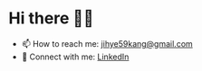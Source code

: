 # Hi there 👋🏻 

- 📫 How to reach me: jihye59kang@gmail.com
- 🔗 Connect with me: [LinkedIn](https://www.linkedin.com/in/bonniek0827/)

<!--
- ✨ Want to check out my portfolio? Go to 👉🏻 [Link](https://bonniekang.herokuapp.com/)
- 📄 Resume in [English](https://bonniekang.herokuapp.com/assets/Bonnie_Kang_CV.pdf) | in [Korean](https://waiting-pig-379.notion.site/b17f907c721f46efbab6c003e99579ca)

**bonniekang/bonniekang** is a ✨ _special_ ✨ repository because its `README.md` (this file) appears on your GitHub profile.
Here are some ideas to get you started:
- 🔭 I’m currently working on ...
- 🌱 I’m currently learning ...
- 👯 I’m looking to collaborate on ...
- 🤔 I’m looking for help with ...
- 💬 Ask me about ...
- 📫 How to reach me: ...
- 😄 Pronouns: ...
- ⚡ Fun fact: ...


## Technologies
<span> <img src="https://icongr.am/devicon/ruby-original-wordmark.svg?size=128&color=currentColor" width="50" height="50"/> </span>
<span> <img src="https://icongr.am/devicon/rails-original-wordmark.svg?size=128&color=currentColor" width="50" height="50"/> </span>
<span> <img src="https://icongr.am/devicon/javascript-original.svg?size=128&color=currentColor" width="50" height="50"/> </span>
<span> <img src="https://icongr.am/devicon/react-original.svg?size=128&color=currentColor" width="50" height="50"/> </span>
<span> <img src="https://cdn.icon-icons.com/icons2/2415/PNG/512/redux_original_logo_icon_146365.png" width="50" height="50"/> </span>
<span> <img src="https://icongr.am/devicon/bootstrap-plain-wordmark.svg?size=128&color=currentColor" width="50" height="50"/> </span>
<span> <img src="https://icongr.am/devicon/sass-original.svg?size=128&color=currentColor" width="50" height="50"/> </span>
<span> <img src="https://icongr.am/devicon/html5-original-wordmark.svg?size=128&color=currentColor" width="50" height="50"/> </span>
<span> <img src="https://icongr.am/devicon/css3-original-wordmark.svg?size=128&color=currentColor" width="50" height="50"/> </span>
<span> <img src="https://icongr.am/devicon/postgresql-original-wordmark.svg?size=128&color=currentColor" width="50" height="50"/> </span>

### 🌱 I’m currently learning ...
<span> <img src="https://icongr.am/devicon/nodejs-original-wordmark.svg?size=128&color=currentColor" width="50" height="50"/> </span>
<span> <img src="https://icongr.am/devicon/express-original-wordmark.svg?size=128&color=currentColor" width="50" height="50"/> </span>
<span> <img src="https://icongr.am/devicon/mongodb-original-wordmark.svg?size=128&color=currentColor" width="50" height="50"/> </span>
<span> <img src="https://icongr.am/devicon/typescript-original.svg?size=128&color=currentColor" width="50" height="50"/> </span>
-->
